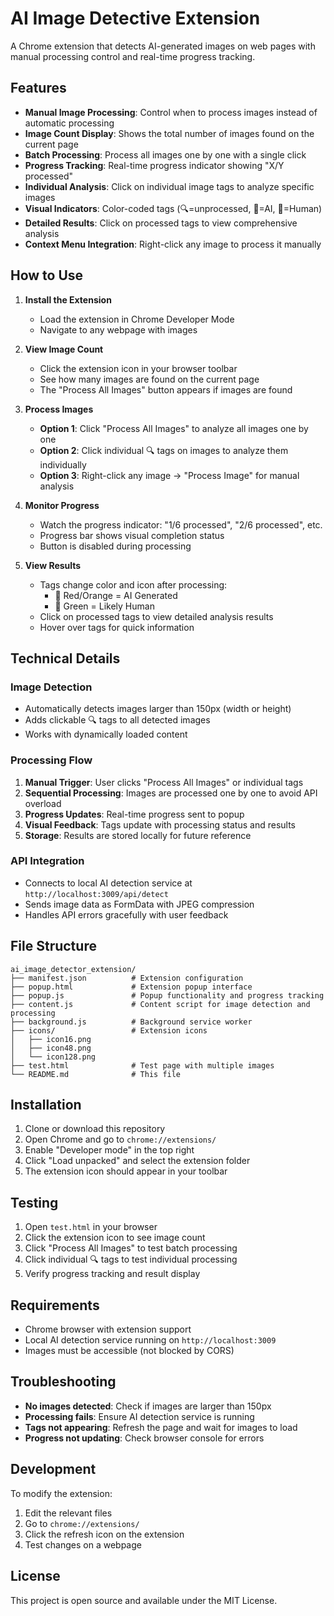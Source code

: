 # AI Image Detective Extension

A Chrome extension that detects AI-generated images on web pages with manual processing control and real-time progress tracking.

## Features

- **Manual Image Processing**: Control when to process images instead of automatic processing
- **Image Count Display**: Shows the total number of images found on the current page
- **Batch Processing**: Process all images one by one with a single click
- **Progress Tracking**: Real-time progress indicator showing "X/Y processed"
- **Individual Analysis**: Click on individual image tags to analyze specific images
- **Visual Indicators**: Color-coded tags (🔍=unprocessed, 🤖=AI, 👤=Human)
- **Detailed Results**: Click on processed tags to view comprehensive analysis
- **Context Menu Integration**: Right-click any image to process it manually

## How to Use

1. **Install the Extension**

   - Load the extension in Chrome Developer Mode
   - Navigate to any webpage with images

2. **View Image Count**

   - Click the extension icon in your browser toolbar
   - See how many images are found on the current page
   - The "Process All Images" button appears if images are found

3. **Process Images**

   - **Option 1**: Click "Process All Images" to analyze all images one by one
   - **Option 2**: Click individual 🔍 tags on images to analyze them individually
   - **Option 3**: Right-click any image → "Process Image" for manual analysis

4. **Monitor Progress**

   - Watch the progress indicator: "1/6 processed", "2/6 processed", etc.
   - Progress bar shows visual completion status
   - Button is disabled during processing

5. **View Results**
   - Tags change color and icon after processing:
     - 🤖 Red/Orange = AI Generated
     - 👤 Green = Likely Human
   - Click on processed tags to view detailed analysis results
   - Hover over tags for quick information

## Technical Details

### Image Detection

- Automatically detects images larger than 150px (width or height)
- Adds clickable 🔍 tags to all detected images
- Works with dynamically loaded content

### Processing Flow

1. **Manual Trigger**: User clicks "Process All Images" or individual tags
2. **Sequential Processing**: Images are processed one by one to avoid API overload
3. **Progress Updates**: Real-time progress sent to popup
4. **Visual Feedback**: Tags update with processing status and results
5. **Storage**: Results are stored locally for future reference

### API Integration

- Connects to local AI detection service at `http://localhost:3009/api/detect`
- Sends image data as FormData with JPEG compression
- Handles API errors gracefully with user feedback

## File Structure

```
ai_image_detector_extension/
├── manifest.json          # Extension configuration
├── popup.html             # Extension popup interface
├── popup.js               # Popup functionality and progress tracking
├── content.js             # Content script for image detection and processing
├── background.js          # Background service worker
├── icons/                 # Extension icons
│   ├── icon16.png
│   ├── icon48.png
│   └── icon128.png
├── test.html              # Test page with multiple images
└── README.md              # This file
```

## Installation

1. Clone or download this repository
2. Open Chrome and go to `chrome://extensions/`
3. Enable "Developer mode" in the top right
4. Click "Load unpacked" and select the extension folder
5. The extension icon should appear in your toolbar

## Testing

1. Open `test.html` in your browser
2. Click the extension icon to see image count
3. Click "Process All Images" to test batch processing
4. Click individual 🔍 tags to test individual processing
5. Verify progress tracking and result display

## Requirements

- Chrome browser with extension support
- Local AI detection service running on `http://localhost:3009`
- Images must be accessible (not blocked by CORS)

## Troubleshooting

- **No images detected**: Check if images are larger than 150px
- **Processing fails**: Ensure AI detection service is running
- **Tags not appearing**: Refresh the page and wait for images to load
- **Progress not updating**: Check browser console for errors

## Development

To modify the extension:

1. Edit the relevant files
2. Go to `chrome://extensions/`
3. Click the refresh icon on the extension
4. Test changes on a webpage

## License

This project is open source and available under the MIT License.
